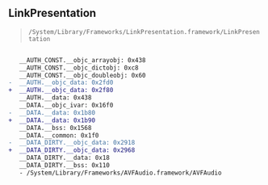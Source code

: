 ## LinkPresentation

> `/System/Library/Frameworks/LinkPresentation.framework/LinkPresentation`

```diff

   __AUTH_CONST.__objc_arrayobj: 0x438
   __AUTH_CONST.__objc_dictobj: 0xc8
   __AUTH_CONST.__objc_doubleobj: 0x60
-  __AUTH.__objc_data: 0x2fd0
+  __AUTH.__objc_data: 0x2f80
   __AUTH.__data: 0x438
   __DATA.__objc_ivar: 0x16f0
-  __DATA.__data: 0x1b80
+  __DATA.__data: 0x1b90
   __DATA.__bss: 0x1568
   __DATA.__common: 0x1f0
-  __DATA_DIRTY.__objc_data: 0x2918
+  __DATA_DIRTY.__objc_data: 0x2968
   __DATA_DIRTY.__data: 0x18
   __DATA_DIRTY.__bss: 0x110
   - /System/Library/Frameworks/AVFAudio.framework/AVFAudio

```
